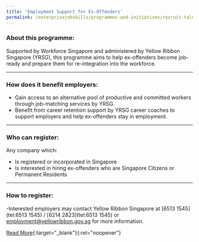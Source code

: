 ```yaml
---
title: 'Employment Support for Ex-Offenders'
permalink: /enterprisejobskills/programmes-and-initiatives/recruit-talent/employment-support-for-ex-offenders/
---
```


### About this programme:

Supported by Workforce Singapore and administered by Yellow Ribbon Singapore (YRSG), this programme aims to help ex-offenders become job-ready and prepare them for re-integration into the workforce.

---

### How does it benefit employers:

<ul><li> Gain access to an alternative pool of productive and committed workers through job-matching services by YRSG.</li><li>Benefit from career retention support by YRSG career coaches to support employers and help ex-offenders stay in employment.</li></ul>

---

### Who can register:

Any company which:
<br><ul><li>Is registered or incorporated in Singapore</li><li>Is interested in hiring ex-offenders who are Singapore Citizens or Permanent Residents</li></ul>

---

### How to register:

-Interested employers may contact Yellow Ribbon Singapore at [6513 1545](tel:6513 1545) / [6214 2823](tel:6513 1545) or [employment@yellowribbon.gov.sg](mailto:employment@yellowribbon.gov.sg) for more information.

[Read More](https://www.wsg.gov.sg/programmes-and-initiatives/employment-support-for-employers-to-hire-ex-offenders.html){:target="_blank"}{:rel="noopener"}
